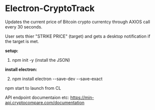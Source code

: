 # Electron-CryptoTrack

Updates the current price of Bitcoin crypto currentcy through AXIOS call every 30 seconds.

User sets thier "STRIKE PRICE" (target) and gets a desktop notification if the target is met.

**setup:**

1. npm init -y (install the JSON)

**install electron:**

2. npm install electron --save-dev --save-exact






npm start to launch from CL


API endpoint documentaion etc:  https://min-api.cryptocompare.com/documentation